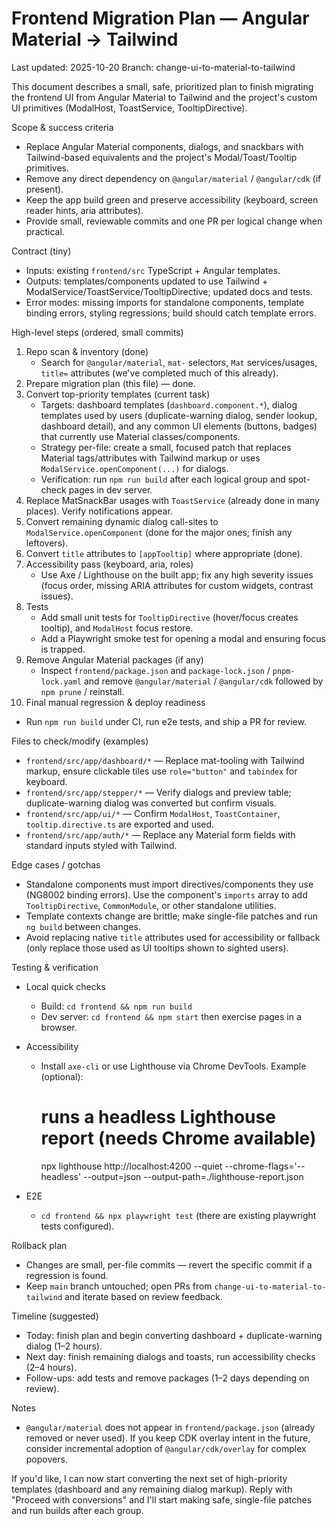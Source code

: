 # Frontend Migration Plan — Angular Material → Tailwind

Last updated: 2025-10-20
Branch: change-ui-to-material-to-tailwind

This document describes a small, safe, prioritized plan to finish migrating the frontend UI from Angular Material to Tailwind and the project's custom UI primitives (ModalHost, ToastService, TooltipDirective).

Scope & success criteria
- Replace Angular Material components, dialogs, and snackbars with Tailwind-based equivalents and the project's Modal/Toast/Tooltip primitives.
- Remove any direct dependency on `@angular/material` / `@angular/cdk` (if present).
- Keep the app build green and preserve accessibility (keyboard, screen reader hints, aria attributes).
- Provide small, reviewable commits and one PR per logical change when practical.

Contract (tiny)
- Inputs: existing `frontend/src` TypeScript + Angular templates.
- Outputs: templates/components updated to use Tailwind + ModalService/ToastService/TooltipDirective; updated docs and tests.
- Error modes: missing imports for standalone components, template binding errors, styling regressions; build should catch template errors.

High-level steps (ordered, small commits)
1. Repo scan & inventory (done)
   - Search for `@angular/material`, `mat-` selectors, `Mat` services/usages, `title=` attributes (we've completed much of this already).
2. Prepare migration plan (this file) — done.
3. Convert top-priority templates (current task)
   - Targets: dashboard templates (`dashboard.component.*`), dialog templates used by users (duplicate-warning dialog, sender lookup, dashboard detail), and any common UI elements (buttons, badges) that currently use Material classes/components.
   - Strategy per-file: create a small, focused patch that replaces Material tags/attributes with Tailwind markup or uses `ModalService.openComponent(...)` for dialogs.
   - Verification: run `npm run build` after each logical group and spot-check pages in dev server.
4. Replace MatSnackBar usages with `ToastService` (already done in many places). Verify notifications appear.
5. Convert remaining dynamic dialog call-sites to `ModalService.openComponent` (done for the major ones; finish any leftovers).
6. Convert `title` attributes to `[appTooltip]` where appropriate (done).
7. Accessibility pass (keyboard, aria, roles)
   - Use Axe / Lighthouse on the built app; fix any high severity issues (focus order, missing ARIA attributes for custom widgets, contrast issues).
8. Tests
   - Add small unit tests for `TooltipDirective` (hover/focus creates tooltip), and `ModalHost` focus restore.
   - Add a Playwright smoke test for opening a modal and ensuring focus is trapped.
9. Remove Angular Material packages (if any)
   - Inspect `frontend/package.json` and `package-lock.json` / `pnpm-lock.yaml` and remove `@angular/material` / `@angular/cdk` followed by `npm prune` / reinstall.
10. Final manual regression & deploy readiness
   - Run `npm run build` under CI, run e2e tests, and ship a PR for review.

Files to check/modify (examples)
- `frontend/src/app/dashboard/*` — Replace mat-tooling with Tailwind markup, ensure clickable tiles use `role="button"` and `tabindex` for keyboard.
- `frontend/src/app/stepper/*` — Verify dialogs and preview table; duplicate-warning dialog was converted but confirm visuals.
- `frontend/src/app/ui/*` — Confirm `ModalHost`, `ToastContainer`, `tooltip.directive.ts` are exported and used.
- `frontend/src/app/auth/*` — Replace any Material form fields with standard inputs styled with Tailwind.

Edge cases / gotchas
- Standalone components must import directives/components they use (NG8002 binding errors). Use the component's `imports` array to add `TooltipDirective`, `CommonModule`, or other standalone utilities.
- Template contexts change are brittle; make single-file patches and run `ng build` between changes.
- Avoid replacing native `title` attributes used for accessibility or fallback (only replace those used as UI tooltips shown to sighted users).

Testing & verification
- Local quick checks
  - Build: `cd frontend && npm run build`
  - Dev server: `cd frontend && npm start` then exercise pages in a browser.
- Accessibility
  - Install `axe-cli` or use Lighthouse via Chrome DevTools. Example (optional):

    # runs a headless Lighthouse report (needs Chrome available)
    npx lighthouse http://localhost:4200 --quiet --chrome-flags='--headless' --output=json --output-path=./lighthouse-report.json

- E2E
  - `cd frontend && npx playwright test` (there are existing playwright tests configured).

Rollback plan
- Changes are small, per-file commits — revert the specific commit if a regression is found.
- Keep `main` branch untouched; open PRs from `change-ui-to-material-to-tailwind` and iterate based on review feedback.

Timeline (suggested)
- Today: finish plan and begin converting dashboard + duplicate-warning dialog (1–2 hours).
- Next day: finish remaining dialogs and toasts, run accessibility checks (2–4 hours).
- Follow-ups: add tests and remove packages (1–2 days depending on review).

Notes
- `@angular/material` does not appear in `frontend/package.json` (already removed or never used). If you keep CDK overlay intent in the future, consider incremental adoption of `@angular/cdk/overlay` for complex popovers.

If you'd like, I can now start converting the next set of high-priority templates (dashboard and any remaining dialog markup). Reply with "Proceed with conversions" and I'll start making safe, single-file patches and run builds after each group.
